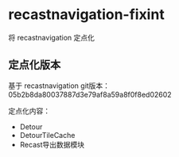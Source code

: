 # recastnavigation-fixint
将 recastnavigation 定点化


## 定点化版本

基于 recastnavigation git版本： 05b2b8da80037887d3e79af8a59a8f0f8ed02602

定点化内容：

- Detour
- DetourTileCache
- Recast导出数据模块

